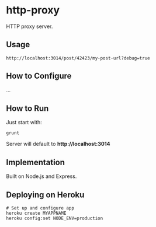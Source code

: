 # http-proxy

HTTP proxy server.

## Usage

	http://localhost:3014/post/42423/my-post-url?debug=true

## How to Configure

...

## How to Run

Just start with:

	grunt

Server will default to **http://localhost:3014**

## Implementation

Built on Node.js and Express.

## Deploying on Heroku

	# Set up and configure app
	heroku create MYAPPNAME
	heroku config:set NODE_ENV=production
